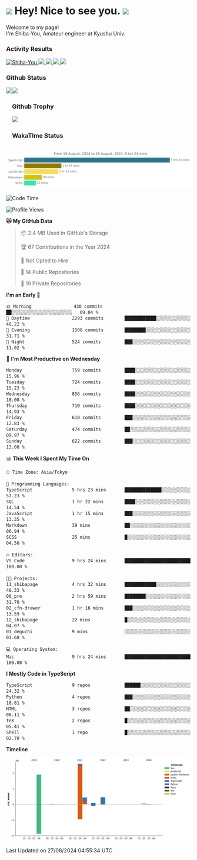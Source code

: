 <h1>
  <img src="https://emojis.slackmojis.com/emojis/images/1531849430/4246/blob-sunglasses.gif?1531849430" width="30"/> 
  Hey! Nice to see you.
  <img src="https://emojis.slackmojis.com/emojis/images/1531849430/4246/blob-sunglasses.gif?1531849430" width="30"/> 
</h1>
<p>
  Welcome to my page! <br />
  I'm Shiba-You, Amateur engineer at Kyushu Univ.
</p>


<h3>
  Activity Results
</h3>
<p align="left"> 
  <!--   GitHub  -->
  <a href="https://github.com/Shiba-You/Shiba-You/">
    <img src="https://komarev.com/ghpvc/?username=Shiba-You" alt="Shiba-You" />
  </a>
  <a href="https://github.com/Shiba-You">
    <img height="20" src="https://img.shields.io/github/followers/Shiba-You?label=follow&logo=github&style=flat" />
  </a>
  
  <!-- Qiita -->
  <a href="http://qiita.com/Shiba-You">
    <img height="20" src="https://qiita-badge.apiapi.app/s/Shiba-You/posts.svg" />
  </a>
  <a href="http://qiita.com/Shiba-You">
    <img height="20" src="https://qiita-badge.apiapi.app/s/Shiba-You/contributions.svg" />
  </a>
  <a href="http://qiita.com/Shiba-You">
    <img height="20" src="https://qiita-badge.apiapi.app/s/Shiba-You/followers.svg" />
  </a>
</p>


<h3>
  Github Status
</h3>
<div>
  <img height="170" align="left" src="https://github-readme-stats.vercel.app/api?username=Shiba-You&theme=tokyonight" />
  <img height="170" src="https://github-readme-stats.vercel.app/api/top-langs/?username=Shiba-You&theme=tokyonight&layout=compact" />
</div>

<h3>
  Github Trophy
</h3>
<div>
  <img width="800" src="https://github-profile-trophy.vercel.app/?username=Shiba-You&theme=tokyonight" />
</div>


<h3>
  WakaTIme Status
</h3>
<img src="https://github.com/Shiba-You/Shiba-You/blob/main/images/stat.svg" alt="Shiba-You WakaTime Activity"/>

<!--START_SECTION:waka-->
![Code Time](http://img.shields.io/badge/Code%20Time-896%20hrs%2041%20mins-blue)

![Profile Views](http://img.shields.io/badge/Profile%20Views-5-blue)

**🐱 My GitHub Data** 

> 📦 2.4 MB Used in GitHub's Storage 
 > 
> 🏆 67 Contributions in the Year 2024
 > 
> 🚫 Not Opted to Hire
 > 
> 📜 14 Public Repositories 
 > 
> 🔑 19 Private Repositories 
 > 
**I'm an Early 🐤** 

```text
🌞 Morning                430 commits         ██░░░░░░░░░░░░░░░░░░░░░░░   09.04 % 
🌆 Daytime                2293 commits        ████████████░░░░░░░░░░░░░   48.22 % 
🌃 Evening                1508 commits        ████████░░░░░░░░░░░░░░░░░   31.71 % 
🌙 Night                  524 commits         ███░░░░░░░░░░░░░░░░░░░░░░   11.02 % 
```
📅 **I'm Most Productive on Wednesday** 

```text
Monday                   759 commits         ████░░░░░░░░░░░░░░░░░░░░░   15.96 % 
Tuesday                  724 commits         ████░░░░░░░░░░░░░░░░░░░░░   15.23 % 
Wednesday                856 commits         ████░░░░░░░░░░░░░░░░░░░░░   18.00 % 
Thursday                 710 commits         ████░░░░░░░░░░░░░░░░░░░░░   14.93 % 
Friday                   610 commits         ███░░░░░░░░░░░░░░░░░░░░░░   12.83 % 
Saturday                 474 commits         ██░░░░░░░░░░░░░░░░░░░░░░░   09.97 % 
Sunday                   622 commits         ███░░░░░░░░░░░░░░░░░░░░░░   13.08 % 
```


📊 **This Week I Spent My Time On** 

```text
🕑︎ Time Zone: Asia/Tokyo

💬 Programming Languages: 
TypeScript               5 hrs 23 mins       ██████████████░░░░░░░░░░░   57.23 % 
SQL                      1 hr 22 mins        ████░░░░░░░░░░░░░░░░░░░░░   14.54 % 
JavaScript               1 hr 15 mins        ███░░░░░░░░░░░░░░░░░░░░░░   13.35 % 
Markdown                 39 mins             ██░░░░░░░░░░░░░░░░░░░░░░░   06.94 % 
SCSS                     25 mins             █░░░░░░░░░░░░░░░░░░░░░░░░   04.50 % 

🔥 Editors: 
VS Code                  9 hrs 24 mins       █████████████████████████   100.00 % 

🐱‍💻 Projects: 
11_shibapage             4 hrs 32 mins       ████████████░░░░░░░░░░░░░   48.33 % 
00_pre                   2 hrs 59 mins       ████████░░░░░░░░░░░░░░░░░   31.70 % 
02_cfn-drawer            1 hr 16 mins        ███░░░░░░░░░░░░░░░░░░░░░░   13.59 % 
12_shibapage             22 mins             █░░░░░░░░░░░░░░░░░░░░░░░░   04.07 % 
01_deguchi               9 mins              ░░░░░░░░░░░░░░░░░░░░░░░░░   01.68 % 

💻 Operating System: 
Mac                      9 hrs 24 mins       █████████████████████████   100.00 % 
```

**I Mostly Code in TypeScript** 

```text
TypeScript               9 repos             ██████░░░░░░░░░░░░░░░░░░░   24.32 % 
Python                   4 repos             ███░░░░░░░░░░░░░░░░░░░░░░   10.81 % 
HTML                     3 repos             ██░░░░░░░░░░░░░░░░░░░░░░░   08.11 % 
TeX                      2 repos             █░░░░░░░░░░░░░░░░░░░░░░░░   05.41 % 
Shell                    1 repo              █░░░░░░░░░░░░░░░░░░░░░░░░   02.70 % 
```



**Timeline**

![Lines of Code chart](https://raw.githubusercontent.com/Shiba-You/Shiba-You/main/assets/bar_graph.png)


 Last Updated on 27/08/2024 04:55:34 UTC
<!--END_SECTION:waka-->
